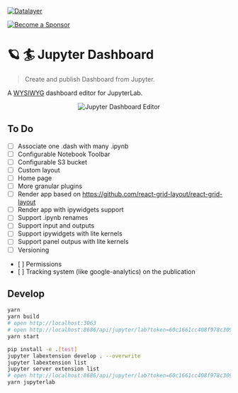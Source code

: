 [![Datalayer](https://assets.datalayer.tech/datalayer-25.svg)](https://datalayer.io)

[![Become a Sponsor](https://img.shields.io/static/v1?label=Become%20a%20Sponsor&message=%E2%9D%A4&logo=GitHub&style=flat&color=1ABC9C)](https://github.com/sponsors/datalayer)

# 🪐 🏄 Jupyter Dashboard

> Create and publish Dashboard from Jupyter.

A [WYSIWYG](https://en.wikipedia.org/wiki/WYSIWYG) dashboard editor for JupyterLab.

<div align="center" style="text-align: center">
  <img alt="Jupyter Dashboard Editor" src="https://datalayer-jupyter-examples.s3.amazonaws.com/jupyter-dashboard-editor.gif" />
</div>

## To Do

- [ ] Associate one .dash with many .ipynb
- [ ] Configurable Notebook Toolbar
- [ ] Configurable S3 bucket
- [ ] Custom layout
- [ ] Home page
- [ ] More granular plugins
- [ ] Render app based on https://github.com/react-grid-layout/react-grid-layout
- [ ] Render app with ipywidgets support
- [ ] Support .ipynb renames
- [ ] Support input and outputs
- [ ] Support ipywidgets with lite kernels
- [ ] Support panel outpus with lite kernels
- [ ] Versioning
- [ ] Permissions
- [ ] Tracking system (like google-analytics) on the publication

## Develop

```bash
yarn
yarn build
# open http://localhost:3063
# open http://localhost:8686/api/jupyter/lab?token=60c1661cc408f978c309d04157af55c9588ff9557c9380e4fb50785750703da6
yarn start
```

```bash
pip install -e .[test]
jupyter labextension develop . --overwrite
jupyter labextension list
jupyter server extension list
# open http://localhost:8686/api/jupyter/lab?token=60c1661cc408f978c309d04157af55c9588ff9557c9380e4fb50785750703da6
yarn jupyterlab
```

